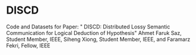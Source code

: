 # DISCD

Code and Datasets for Paper: "	DISCD: Distributed Lossy Semantic Communication for Logical Deduction of Hypothesis" Ahmet Faruk Saz, Student Member, IEEE, Siheng Xiong, Student Member, IEEE, and Faramarz Fekri, Fellow, IEEE
